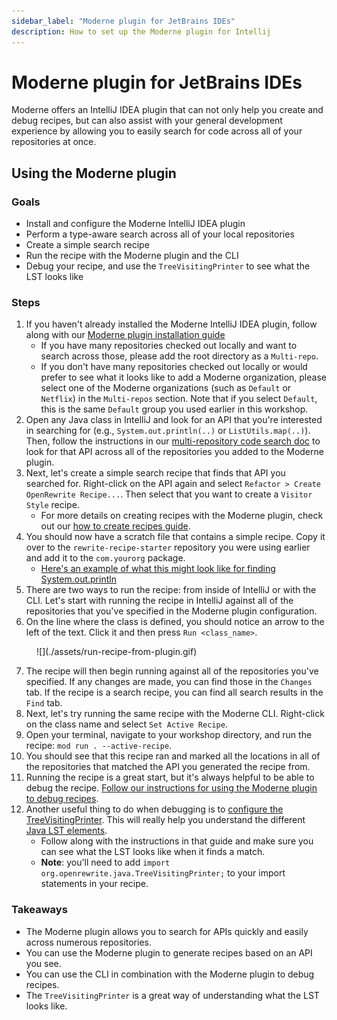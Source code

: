 ```yaml
---
sidebar_label: "Moderne plugin for JetBrains IDEs"
description: How to set up the Moderne plugin for Intellij
---
```


# Moderne plugin for JetBrains IDEs

Moderne offers an IntelliJ IDEA plugin that can not only help you create and debug recipes, but can also assist with your general development experience by allowing you to easily search for code across all of your repositories at once.

## Using the Moderne plugin

### Goals

* Install and configure the Moderne IntelliJ IDEA plugin
* Perform a type-aware search across all of your local repositories
* Create a simple search recipe
* Run the recipe with the Moderne plugin and the CLI
* Debug your recipe, and use the `TreeVisitingPrinter` to see what the LST looks like

### Steps

1. If you haven't already installed the Moderne IntelliJ IDEA plugin, follow along with our [Moderne plugin installation guide](../user-documentation/moderne-ide-integration/how-to-guides/moderne-plugin-install.md)
   * If you have many repositories checked out locally and want to search across those, please add the root directory as a `Multi-repo`.
   * If you don't have many repositories checked out locally or would prefer to see what it looks like to add a Moderne organization, please select one of the Moderne organizations (such as `Default` or `Netflix`) in the `Multi-repos` section. Note that if you select `Default`, this is the same `Default` group you used earlier in this workshop.
2. Open any Java class in IntelliJ and look for an API that you're interested in searching for (e.g., `System.out.println(..)` or `ListUtils.map(..)`). Then, follow the instructions in our [multi-repository code search doc](../user-documentation/moderne-ide-integration/how-to-guides/code-search.md) to look for that API across all of the repositories you added to the Moderne plugin.
3. Next, let's create a simple search recipe that finds that API you searched for. Right-click on the API again and select `Refactor > Create OpenRewrite Recipe...`. Then select that you want to create a `Visitor Style` recipe.
   * For more details on creating recipes with the Moderne plugin, check out our [how to create recipes guide](../user-documentation/moderne-ide-integration/how-to-guides/creating-recipes.md).
4. You should now have a scratch file that contains a simple recipe. Copy it over to the `rewrite-recipe-starter` repository you were using earlier and add it to the `com.yourorg` package.
   * [Here's an example of what this might look like for finding System.out.println](https://gist.github.com/mike-solomon/3b49a5d19c8824776bcc4ee871b87cdd)
5. There are two ways to run the recipe: from inside of IntelliJ or with the CLI. Let's start with running the recipe in IntelliJ against all of the repositories that you've specified in the Moderne plugin configuration.
6.  On the line where the class is defined, you should notice an arrow to the left of the text. Click it and then press `Run <class_name>`.

<figure>
  ![](./assets/run-recipe-from-plugin.gif)
  <figcaption></figcaption>
</figure>

7. The recipe will then begin running against all of the repositories you've specified. If any changes are made, you can find those in the `Changes` tab. If the recipe is a search recipe, you can find all search results in the `Find` tab.
8. Next, let's try running the same recipe with the Moderne CLI. Right-click on the class name and select `Set Active Recipe`.
9. Open your terminal, navigate to your workshop directory, and run the recipe: `mod run . --active-recipe`.
10. You should see that this recipe ran and marked all the locations in all of the repositories that matched the API you generated the recipe from.
11. Running the recipe is a great start, but it's always helpful to be able to debug the recipe. [Follow our instructions for using the Moderne plugin to debug recipes](../user-documentation/moderne-ide-integration/how-to-guides/debugging-recipes.md#step-4-debug-your-recipe).
12. Another useful thing to do when debugging is to [configure the TreeVisitingPrinter](https://docs.openrewrite.org/concepts-and-explanations/tree-visiting-printer). This will really help you understand the different [Java LST elements](https://docs.openrewrite.org/concepts-and-explanations/lst-examples).
    * Follow along with the instructions in that guide and make sure you can see what the LST looks like when it finds a match.
    * **Note**: you'll need to add `import org.openrewrite.java.TreeVisitingPrinter;` to your import statements in your recipe.

### Takeaways

* The Moderne plugin allows you to search for APIs quickly and easily across numerous repositories.
* You can use the Moderne plugin to generate recipes based on an API you see.
* You can use the CLI in combination with the Moderne plugin to debug recipes.
* The `TreeVisitingPrinter` is a great way of understanding what the LST looks like.


